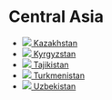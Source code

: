 # Central Asia

* [![](https://upload.wikimedia.org/wikipedia/commons/thumb/d/d3/Flag_of_Kazakhstan.svg/23px-Flag_of_Kazakhstan.svg.png) Kazakhstan](kazakhstan.md)
* [![](https://upload.wikimedia.org/wikipedia/commons/thumb/c/c7/Flag_of_Kyrgyzstan.svg/23px-Flag_of_Kyrgyzstan.svg.png) Kyrgyzstan](kyrgyzstan.md)
* [![](https://upload.wikimedia.org/wikipedia/commons/thumb/d/d0/Flag_of_Tajikistan.svg/23px-Flag_of_Tajikistan.svg.png) Tajikistan](tajikistan.md)
* [![](https://upload.wikimedia.org/wikipedia/commons/thumb/1/1b/Flag_of_Turkmenistan.svg/23px-Flag_of_Turkmenistan.svg.png) Turkmenistan](turkmenistan.md)
* [![](https://upload.wikimedia.org/wikipedia/commons/thumb/8/84/Flag_of_Uzbekistan.svg/23px-Flag_of_Uzbekistan.svg.png) Uzbekistan](uzbekistan.md)

